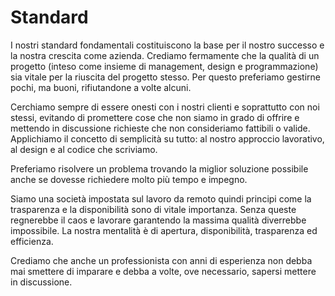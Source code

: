 # Standard

I nostri standard fondamentali costituiscono la base per il nostro successo e la nostra crescita 
come azienda. Crediamo fermamente che la qualità di un progetto (inteso come insieme di management, 
design e programmazione) sia vitale per la riuscita del progetto stesso. Per questo preferiamo 
gestirne pochi, ma buoni, rifiutandone a volte alcuni.

Cerchiamo sempre di essere onesti con i nostri clienti e soprattutto con noi stessi, evitando di 
promettere cose che non siamo in grado di offrire e mettendo in discussione richieste che non 
consideriamo fattibili o valide. Applichiamo il concetto di semplicità su tutto: al nostro 
approccio lavorativo, al design e al codice che scriviamo.

Preferiamo risolvere un problema trovando la miglior soluzione possibile anche se dovesse richiedere 
molto più tempo e impegno.

Siamo una società impostata sul lavoro da remoto quindi principi come la trasparenza e la 
disponibilità sono di vitale importanza. Senza queste regnerebbe il caos e lavorare garantendo la 
massima qualità diverrebbe impossibile. La nostra mentalità è di apertura, disponibilità, 
trasparenza ed efficienza.

Crediamo che anche un professionista con anni di esperienza non debba mai smettere di imparare e 
debba a volte, ove necessario, sapersi mettere in discussione.
